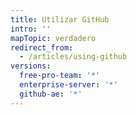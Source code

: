 ```yaml
---
title: Utilizar GitHub
intro: ''
mapTopic: verdadero
redirect_from:
  - /articles/using-github
versions:
  free-pro-team: '*'
  enterprise-server: '*'
  github-ae: '*'
---
```


